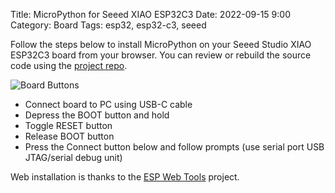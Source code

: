 Title: MicroPython for Seeed XIAO ESP32C3
Date: 2022-09-15 9:00
Category: Board
Tags: esp32, esp32-c3, seeed

Follow the steps below to install MicroPython on your Seeed Studio XIAO ESP32C3 board from your browser.
You can review or rebuild the source code using the [project repo](https://github.com/mp-extras/SEEED_XIAO_ESP32C3).

![Board Buttons]({static}/images/xiao_esp32c3_buttons.png "Buttons")

* Connect board to PC using USB-C cable
* Depress the BOOT button and hold
* Toggle RESET button
* Release BOOT button
* Press the Connect button below and follow prompts (use serial port USB JTAG/serial debug unit)

<script type="module" src="https://unpkg.com/esp-web-tools@8.0.1/dist/web/install-button.js?module"></script>
<esp-web-install-button manifest="binaries/seeed_xiao_esp32c3/manifest.json"></esp-web-install-button>

Web installation is thanks to the [ESP Web Tools](https://esphome.github.io/esp-web-tools) project.
